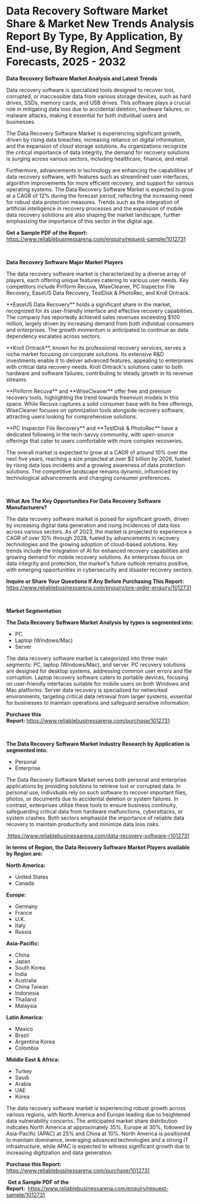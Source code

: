 <p><h1>Data Recovery Software Market Share & Market New Trends Analysis Report By Type, By Application, By End-use, By Region, And Segment Forecasts, 2025 - 2032</h1></p><p><strong>Data Recovery Software Market Analysis and Latest Trends</strong></p>
<p><p>Data recovery software is specialized tools designed to recover lost, corrupted, or inaccessible data from various storage devices, such as hard drives, SSDs, memory cards, and USB drives. This software plays a crucial role in mitigating data loss due to accidental deletion, hardware failures, or malware attacks, making it essential for both individual users and businesses. </p><p>The Data Recovery Software Market is experiencing significant growth, driven by rising data breaches, increasing reliance on digital information, and the expansion of cloud storage solutions. As organizations recognize the critical importance of data integrity, the demand for recovery solutions is surging across various sectors, including healthcare, finance, and retail. </p><p>Furthermore, advancements in technology are enhancing the capabilities of data recovery software, with features such as streamlined user interfaces, algorithm improvements for more efficient recovery, and support for various operating systems. The Data Recovery Software Market is expected to grow at a CAGR of 12% during the forecast period, reflecting the increasing need for robust data protection measures. Trends such as the integration of artificial intelligence in recovery processes and the expansion of mobile data recovery solutions are also shaping the market landscape, further emphasizing the importance of this sector in the digital age.</p></p>
<p><strong>Get a Sample PDF of the Report:&nbsp;</strong> <a href="https://www.reliablebusinessarena.com/enquiry/request-sample/1012731?utm_campaign=2636&utm_medium=2&utm_source=Github&utm_content=ia&utm_term=16042025&utm_id=data-recovery-software">https://www.reliablebusinessarena.com/enquiry/request-sample/1012731</a></p>
<p>&nbsp;</p>
<p><strong>Data Recovery Software Major Market Players</strong></p>
<p><p>The data recovery software market is characterized by a diverse array of players, each offering unique features catering to various user needs. Key competitors include Piriform Recuva, WiseCleaner, PC Inspector File Recovery, EaseUS Data Recovery, TestDisk & PhotoRec, and Kroll Ontrack. </p><p>**EaseUS Data Recovery** holds a significant share in the market, recognized for its user-friendly interface and effective recovery capabilities. The company has reportedly achieved sales revenues exceeding $100 million, largely driven by increasing demand from both individual consumers and enterprises. The growth momentum is anticipated to continue as data dependency escalates across sectors.</p><p>**Kroll Ontrack**, known for its professional recovery services, serves a niche market focusing on corporate solutions. Its extensive R&D investments enable it to deliver advanced features, appealing to enterprises with critical data recovery needs. Kroll Ontrack's solutions cater to both hardware and software failures, contributing to steady growth in its revenue streams.</p><p>**Piriform Recuva** and **WiseCleaner** offer free and premium recovery tools, highlighting the trend towards freemium models in this space. While Recuva captures a solid consumer base with its free offerings, WiseCleaner focuses on optimization tools alongside recovery software, attracting users looking for comprehensive solutions.</p><p>**PC Inspector File Recovery** and **TestDisk & PhotoRec** have a dedicated following in the tech-savvy community, with open-source offerings that cater to users comfortable with more complex recoveries. </p><p>The overall market is expected to grow at a CAGR of around 10% over the next five years, reaching a size projected at over $2 billion by 2026, fueled by rising data loss incidents and a growing awareness of data protection solutions. The competitive landscape remains dynamic, influenced by technological advancements and changing consumer preferences.</p></p>
<p>&nbsp;</p>
<p><strong>What Are The Key Opportunities For Data Recovery Software Manufacturers?</strong></p>
<p><p>The data recovery software market is poised for significant growth, driven by increasing digital data generation and rising incidences of data loss across various sectors. As of 2023, the market is projected to experience a CAGR of over 10% through 2028, fueled by advancements in recovery technologies and the growing adoption of cloud-based solutions. Key trends include the integration of AI for enhanced recovery capabilities and growing demand for mobile recovery solutions. As enterprises focus on data integrity and protection, the market's future outlook remains positive, with emerging opportunities in cybersecurity and disaster recovery sectors.</p></p>
<p><strong>Inquire or Share Your Questions If Any Before Purchasing This Report:</strong> <a href="https://www.reliablebusinessarena.com/enquiry/pre-order-enquiry/1012731?utm_campaign=2636&utm_medium=2&utm_source=Github&utm_content=ia&utm_term=16042025&utm_id=data-recovery-software">https://www.reliablebusinessarena.com/enquiry/pre-order-enquiry/1012731</a></p>
<p>&nbsp;</p>
<p><strong>Market Segmentation</strong></p>
<p><strong>The Data Recovery Software Market Analysis by types is segmented into:</strong></p>
<p><ul><li>PC</li><li>Laptop (Windows/Mac)</li><li>Server</li></ul></p>
<p><p>The data recovery software market is categorized into three main segments: PC, laptop (Windows/Mac), and server. PC recovery solutions are designed for desktop systems, addressing common user errors and file corruption. Laptop recovery software caters to portable devices, focusing on user-friendly interfaces suitable for mobile users on both Windows and Mac platforms. Server data recovery is specialized for networked environments, targeting critical data retrieval from larger systems, essential for businesses to maintain operations and safeguard sensitive information.</p></p>
<p><strong>Purchase this Report:&nbsp;</strong><a href="https://www.reliablebusinessarena.com/purchase/1012731?utm_campaign=2636&utm_medium=2&utm_source=Github&utm_content=ia&utm_term=16042025&utm_id=data-recovery-software">https://www.reliablebusinessarena.com/purchase/1012731</a></p>
<p>&nbsp;</p>
<p><strong>The Data Recovery Software Market Industry Research by Application is segmented into:</strong></p>
<p><ul><li>Personal</li><li>Enterprise</li></ul></p>
<p><p>The Data Recovery Software Market serves both personal and enterprise applications by providing solutions to retrieve lost or corrupted data. In personal use, individuals rely on such software to recover important files, photos, or documents due to accidental deletion or system failures. In contrast, enterprises utilize these tools to ensure business continuity, safeguarding critical data from hardware malfunctions, cyberattacks, or system crashes. Both sectors emphasize the importance of reliable data recovery to maintain productivity and minimize data loss risks.</p></p>
<p><a href="https://www.reliablebusinessarena.com/data-recovery-software-r1012731?utm_campaign=2636&utm_medium=2&utm_source=Github&utm_content=ia&utm_term=16042025&utm_id=data-recovery-software">&nbsp;https://www.reliablebusinessarena.com/data-recovery-software-r1012731</a></p>
<p><strong>In terms of Region, the Data Recovery Software Market Players available by Region are:</strong></p>
<p>
    <p> <strong> North America: </strong>
        <ul>
            <li>United States</li>
            <li>Canada</li>
        </ul>
        </p> 
    <p> <strong> Europe: </strong>
        <ul>
            <li>Germany</li>
            <li>France</li>
            <li>U.K.</li>
            <li>Italy</li>
            <li>Russia</li>
        </ul>
        </p> 
    <p> <strong> Asia-Pacific: </strong>
        <ul>
            <li>China</li>
            <li>Japan</li>
            <li>South Korea</li>
            <li>India</li>
            <li>Australia</li>
            <li>China Taiwan</li>
            <li>Indonesia</li>
            <li>Thailand</li>
            <li>Malaysia</li>
        </ul>
        </p> 
    <p> <strong> Latin America: </strong>
        <ul>
            <li>Mexico</li>
            <li>Brazil</li>
            <li>Argentina Korea</li>
            <li>Colombia</li>
        </ul>
        </p> 
    <p> <strong> Middle East & Africa: </strong>
        <ul>
            <li>Turkey</li>
            <li>Saudi</li>
            <li>Arabia</li>
            <li>UAE</li>
            <li>Korea</li>
        </ul>
    </p>
    </p>
<p><p>The data recovery software market is experiencing robust growth across various regions, with North America and Europe leading due to heightened data vulnerability concerns. The anticipated market share distribution indicates North America at approximately 35%, Europe at 30%, followed by Asia-Pacific (APAC) at 25% and China at 10%. North America is positioned to maintain dominance, leveraging advanced technologies and a strong IT infrastructure, while APAC is expected to witness significant growth due to increasing digitization and data generation.</p></p>
<p><strong>Purchase this Report: </strong><a href="https://www.reliablebusinessarena.com/purchase/1012731?utm_campaign=2636&utm_medium=2&utm_source=Github&utm_content=ia&utm_term=16042025&utm_id=data-recovery-software">https://www.reliablebusinessarena.com/purchase/1012731</a></p>
<p>&nbsp;<strong>Get a Sample PDF of the Report:&nbsp;&nbsp;</strong><a href="https://www.reliablebusinessarena.com/enquiry/request-sample/1012731?utm_campaign=2636&utm_medium=2&utm_source=Github&utm_content=ia&utm_term=16042025&utm_id=data-recovery-software">https://www.reliablebusinessarena.com/enquiry/request-sample/1012731</a></p>
<p><strong></strong></p>
<p><p></p><p></p><p></p></p>